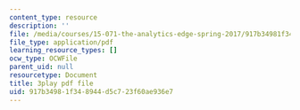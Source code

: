 ```yaml
---
content_type: resource
description: ''
file: /media/courses/15-071-the-analytics-edge-spring-2017/917b34981f348944d5c723f60ae936e7_JAmiDL8pBhg.pdf
file_type: application/pdf
learning_resource_types: []
ocw_type: OCWFile
parent_uid: null
resourcetype: Document
title: 3play pdf file
uid: 917b3498-1f34-8944-d5c7-23f60ae936e7
---
```

